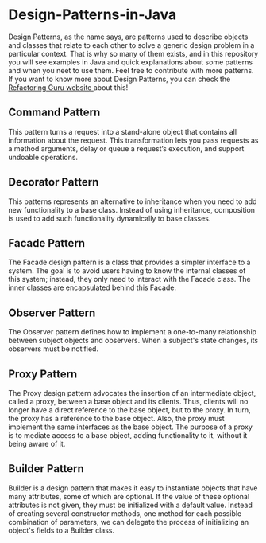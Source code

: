 # Design-Patterns-in-Java
Design Patterns, as the name says, are patterns used to describe objects and classes that relate to each other to solve a generic design problem in a particular context. That is why so many of them exists, and in this repository you will see examples in Java and quick explanations about some patterns and when you neet to use them. Feel free to contribute with more patterns. If you want to know more about Design Patterns, you can check the <a href="https://refactoring.guru/design-patterns"> Refactoring Guru website </a> about this!

## Command Pattern
This pattern turns a request into a stand-alone object that contains all information about the request. This transformation lets you pass requests as a method arguments, delay or queue a request’s execution, and support undoable operations.

## Decorator Pattern

This patterns represents an alternative to inheritance when you need to add new functionality to a base class. Instead of using inheritance, composition is used to add such functionality dynamically to base classes. 

## Facade Pattern

The Facade design pattern is a class that provides a simpler interface to a system. The goal is to avoid users having to know the internal classes of this system; instead, they only need to interact with the Facade class. The inner classes are encapsulated behind this Facade.

## Observer Pattern
The Observer pattern defines how to implement a one-to-many relationship between subject objects and observers. When a subject's state changes, its observers must be notified.

## Proxy Pattern
The Proxy design pattern advocates the insertion of an intermediate object, called a proxy, between a base object and its clients. Thus, clients will no longer have a direct reference to the base object, but to the proxy. In turn, the proxy has a reference to the base object. Also, the proxy must implement the same interfaces as the base object. The purpose of a proxy is to mediate access to a base object, adding functionality to it, without it being aware of it.

## Builder Pattern
Builder is a design pattern that makes it easy to instantiate objects that have many attributes, some of which are optional. If the value of these optional attributes is not given, they must be initialized with a default value. Instead of creating several constructor methods, one method for each possible combination of parameters, we can delegate the process of initializing an object's fields to a Builder class.
